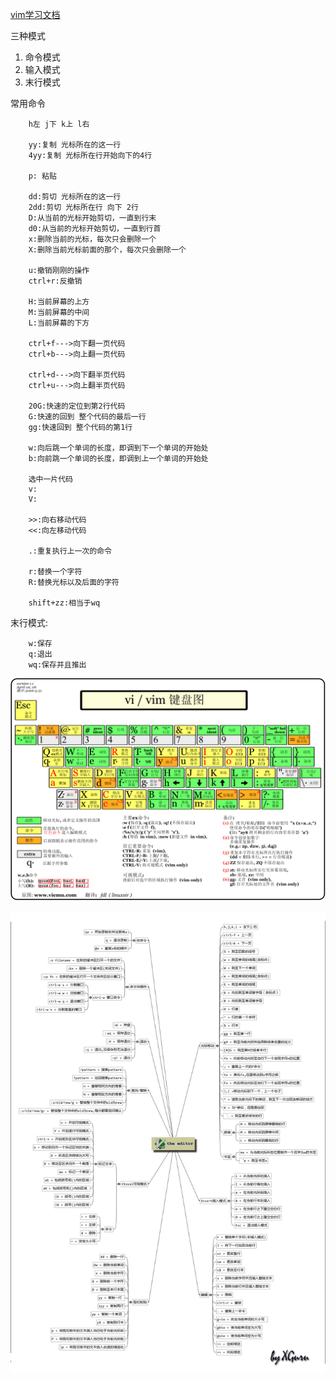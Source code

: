 
[vim学习文档](http://www.runoob.com/linux/linux-vim.html)

三种模式
1. 命令模式
2. 输入模式
3. 末行模式

常用命令

```
	h左 j下 k上 l右

	yy:复制 光标所在的这一行
	4yy:复制 光标所在行开始向下的4行

	p: 粘贴

	dd:剪切 光标所在的这一行
	2dd:剪切 光标所在行 向下 2行
	D:从当前的光标开始剪切，一直到行末
	d0:从当前的光标开始剪切，一直到行首
	x:删除当前的光标，每次只会删除一个
	X:删除当前光标前面的那个，每次只会删除一个
	
	u:撤销刚刚的操作
	ctrl+r:反撤销

	H:当前屏幕的上方
	M:当前屏幕的中间
	L:当前屏幕的下方

	ctrl+f--->向下翻一页代码
	ctrl+b--->向上翻一页代码

	ctrl+d--->向下翻半页代码
	ctrl+u--->向上翻半页代码

	20G:快速的定位到第2行代码
	G:快速的回到 整个代码的最后一行
	gg:快速回到 整个代码的第1行

	w:向后跳一个单词的长度，即调到下一个单词的开始处
	b:向前跳一个单词的长度，即调到上一个单词的开始处

	选中一片代码 
	v: 
	V:

	>>:向右移动代码
	<<:向左移动代码

	.:重复执行上一次的命令

	r:替换一个字符
	R:替换光标以及后面的字符

	shift+zz:相当于wq
```

	
末行模式:

```
	w:保存
	q:退出
	wq:保存并且推出
```

![vim键盘图](https://github.com/liuhea/DevNote/blob/master/Vim/res/vim%E9%94%AE%E7%9B%98%E5%9B%BE.gif?raw=true)


![vim快捷键](https://github.com/liuhea/DevNote/blob/master/Vim/res/vim.jpg?raw=true)
